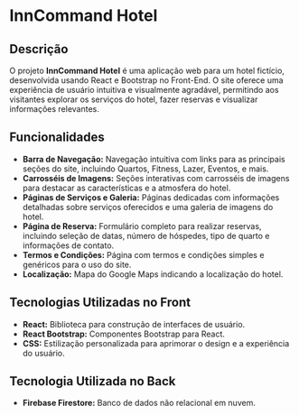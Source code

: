 # InnCommand Hotel
## Descrição

O projeto **InnCommand Hotel** é uma aplicação web para um hotel fictício, desenvolvida usando React e Bootstrap no Front-End. O site oferece uma experiência de usuário intuitiva e visualmente agradável, permitindo aos visitantes explorar os serviços do hotel, fazer reservas e visualizar informações relevantes.

## Funcionalidades

- **Barra de Navegação:** Navegação intuitiva com links para as principais seções do site, incluindo Quartos, Fitness, Lazer, Eventos, e mais.
- **Carrosséis de Imagens:** Seções interativas com carrosséis de imagens para destacar as características e a atmosfera do hotel.
- **Páginas de Serviços e Galeria:** Páginas dedicadas com informações detalhadas sobre serviços oferecidos e uma galeria de imagens do hotel.
- **Página de Reserva:** Formulário completo para realizar reservas, incluindo seleção de datas, número de hóspedes, tipo de quarto e informações de contato.
- **Termos e Condições:** Página com termos e condições simples e genéricos para o uso do site.
- **Localização:** Mapa do Google Maps indicando a localização do hotel.

## Tecnologias Utilizadas no Front

- **React:** Biblioteca para construção de interfaces de usuário.
- **React Bootstrap:** Componentes Bootstrap para React.
- **CSS:** Estilização personalizada para aprimorar o design e a experiência do usuário.

## Tecnologia Utilizada no Back
- **Firebase Firestore:** Banco de dados não relacional em nuvem.
